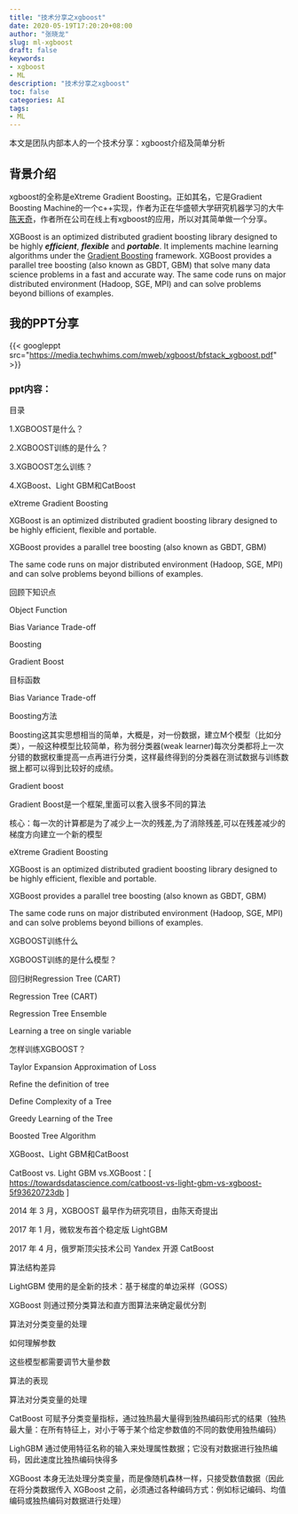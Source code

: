 ```yaml
---
title: "技术分享之xgboost"
date: 2020-05-19T17:20:20+08:00
author: "张晓龙"
slug: ml-xgboost
draft: false
keywords: 
- xgboost
- ML
description: "技术分享之xgboost"
toc: false
categories: AI
tags: 
- ML
---
```


本文是团队内部本人的一个技术分享：xgboost介绍及简单分析

## 背景介绍

xgboost的全称是eXtreme Gradient Boosting。正如其名，它是Gradient Boosting Machine的一个c++实现，作者为正在华盛顿大学研究机器学习的大牛[陈天奇](http://homes.cs.washington.edu/~tqchen/)，作者所在公司在线上有xgboost的应用，所以对其简单做一个分享。

XGBoost is an optimized distributed gradient boosting library designed to be highly _**efficient**_, _**flexible**_ and _**portable**_. It implements machine learning algorithms under the [Gradient Boosting](https://en.wikipedia.org/wiki/Gradient_boosting) framework. XGBoost provides a parallel tree boosting (also known as GBDT, GBM) that solve many data science problems in a fast and accurate way. The same code runs on major distributed environment (Hadoop, SGE, MPI) and can solve problems beyond billions of examples.

## 我的PPT分享

{{< googleppt src="https://media.techwhims.com/mweb/xgboost/bfstack_xgboost.pdf" >}} 

### ppt内容：
目录

1.XGBOOST是什么？

2.XGBOOST训练的是什么？

3.XGBOOST怎么训练？

4.XGBoost、Light GBM和CatBoost

eXtreme Gradient Boosting

XGBoost is an optimized distributed gradient boosting library  designed to be highly efficient, flexible and portable.

XGBoost  provides a parallel tree boosting (also known as GBDT, GBM)

The same code runs on major distributed environment (Hadoop, SGE, MPI) and can solve problems beyond billions of examples.

回顾下知识点

Object  Function

Bias Variance Trade-off

Boosting

Gradient  Boost

目标函数

Bias Variance Trade-off

Boosting方法

 Boosting这其实思想相当的简单，大概是，对一份数据，建立M个模型（比如分类），一般这种模型比较简单，称为弱分类器(weak learner)每次分类都将上一次分错的数据权重提高一点再进行分类，这样最终得到的分类器在测试数据与训练数据上都可以得到比较好的成绩。

Gradient  boost

Gradient Boost是一个框架,里面可以套入很多不同的算法

核心：每一次的计算都是为了减少上一次的残差,为了消除残差,可以在残差减少的梯度方向建立一个新的模型

eXtreme Gradient Boosting

XGBoost is an optimized distributed gradient boosting library  designed to be highly efficient, flexible and portable.

XGBoost  provides a parallel tree boosting (also known as GBDT, GBM)

The same code runs on major distributed environment (Hadoop, SGE, MPI) and can solve problems beyond billions of examples.

XGBOOST训练什么

XGBOOST训练的是什么模型？

回归树Regression Tree (CART)

Regression Tree (CART)

Regression Tree Ensemble

Learning a tree on single variable

怎样训练XGBOOST？

Taylor Expansion Approximation of Loss

Refine the definition of tree

Define Complexity of a Tree

Greedy Learning of the Tree

Boosted Tree Algorithm

XGBoost、Light GBM和CatBoost

CatBoost vs. Light GBM vs.XGBoost：[  https://towardsdatascience.com/catboost-vs-light-gbm-vs-xgboost-5f93620723db  ]

2014 年 3 月，XGBOOST 最早作为研究项目，由陈天奇提出

2017 年 1 月，微软发布首个稳定版 LightGBM

2017 年 4 月，俄罗斯顶尖技术公司 Yandex  开源 CatBoost

算法结构差异

LightGBM  使用的是全新的技术：基于梯度的单边采样（GOSS）

XGBoost  则通过预分类算法和直方图算法来确定最优分割

算法对分类变量的处理

如何理解参数

这些模型都需要调节大量参数

算法的表现

算法对分类变量的处理

CatBoost  可赋予分类变量指标，通过独热最大量得到独热编码形式的结果（独热最大量：在所有特征上，对小于等于某个给定参数值的不同的数使用独热编码）

LighGBM  通过使用特征名称的输入来处理属性数据；它没有对数据进行独热编码，因此速度比独热编码快得多

XGBoost  本身无法处理分类变量，而是像随机森林一样，只接受数值数据（因此在将分类数据传入 XGBoost  之前，必须通过各种编码方式：例如标记编码、均值编码或独热编码对数据进行处理）